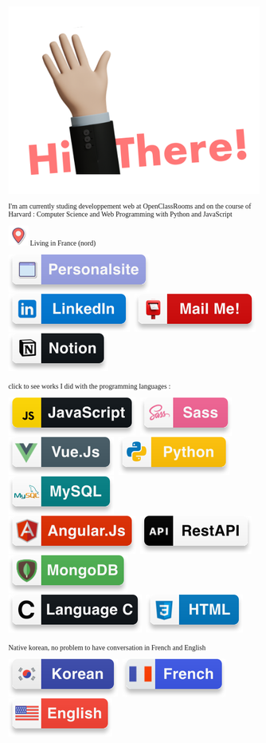 <style type="text/css">
  p {
    font-family: 'futura';
  }
  .section-a > a {
    margin-right: 5px;
  }
  .section-b > div > a{
    margin-right: 5px;
  }
  #title{
    margin-top: 20px
  }
  .section-b {
    margin-bottom: 20px;
  }
  .section-c > div > img{
    margin-right: 5px;
  }
  .section-a > a > img:hover,
  .section-b > div > a > img:hover,
  .section-c > div > img:hover
</style>

<img src="hi-there.svg">
<p >I'm am currently studing developpement web at OpenClassRooms
and on the course of Harvard : Computer Science and Web Programming with Python and JavaScript</p>

<p><img src="./icons/location.svg"> Living in France (nord)</p>

<div class="section-a">
  <a hreh="https://gpq8l8s.github.io/HyebinKim/"><img src="./icons/personal-site.svg"></a>
  <a hreh="https://www.linkedin.com/in/hyebin-kim-61b787196/"><img src="./icons/linkedin.svg"></a>
  <a hreh="mailto:Hyebin0KIM@gmail.com"><img src="./icons/mail.svg"></a>
  <a hreh="https://occipital-scapula-12a.notion.site/Hyebin-Kim-0adec3c683354a36bd5d542afdf313f7"><img src="./icons/notion.svg"></a>
</div>

<div class="section-b">
  <p id="title"> click to see works I did with the programming languages :
  <div>
    <a href="https://github.com/gpq8l8s/Source-dev/tree/main/js"> <img src="./icons/js.svg"></a>
    <a href="https://github.com/gpq8l8s/camping-site"> <img src="./icons/sass.svg"></a>
    <a href="#"> <img src="./icons/vue.js.svg"></a>
    <a href="#"> <img src="./icons/python.svg"></a>
    <a href="#"> <img src="./icons/mysql.svg"></a>
  </div>
  <div>
    <a href="#"> <img src="./icons/angular.svg"></a>
    <a href="#"> <img src="./icons/api.svg"></a>
    <a href="#"> <img src="./icons/mongodb.svg"></a>
    <a href="https://github.com/gpq8l8s/C"> <img src="./icons/c.svg"></a>
    <a href="https://github.com/gpq8l8s/HyebinKim"> <img src="./icons/html.svg"></a>
  </div>
</div>

<div class="section-c">
<p>Native korean, no problem to have conversation in French and English
<div>
<img src="./icons/kr.svg">
<img src="./icons/fr.svg">
<img src="./icons/usa.svg">
</div>
</div>
